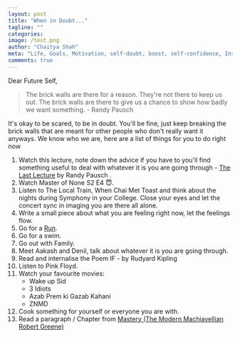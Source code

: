 ```yaml
---
layout: post
title: "When in Doubt..."
tagline: ""
categories:
image: /test.png
author: "Chaitya Shah"
meta: "Life, Goals, Motivation, self-doubt, boost, self-confidence, Inspire, Achieve, Dreams, Mental Health"
comments: true
---
```


Dear Future Self, 

> The brick walls are there for a reason. They're not there to keep us out. The brick walls are there to give
us a chance to show how badly we want something. - Randy Pausch

It's okay to be scared, to be in doubt. You'll be fine, just keep breaking the brick walls that are meant for other people who don't really want it anyways. We know who we are, here are a list of things for you to do right now 

1. Watch this lecture, note down the advice if you have to you'll find something useful to deal with whatever it is you are going through - [The Last Lecture](https://www.youtube.com/watch?v=ji5_MqicxSo) by Randy Pausch .
2. Watch Master of None S2 E4 😇.
3. Listen to The Local Train, When Chai Met Toast and think about the nights during Symphony in your College. Close your eyes and let the concert sync in imaging you are there all alone.
4. Write a small piece about what you are feeling right now, let the feelings flow.
5. Go for a [Run](https://www.youtube.com/watch?v=R2_Mn-qRKjA).
6. Go for a swim.
7. Go out with Family.
8. Meet Aakash and Denil, talk about whatever it is you are going through.
9. Read and internalise the Poem IF - by Rudyard Kipling
10. Listen to Pink Floyd.
11. Watch your favourite movies:
    - Wake up Sid
    - 3 Idiots
    - Azab Prem ki Gazab Kahani
    - ZNMD
12. Cook something for yourself or everyone you are with.
13. Read a paragraph / Chapter from <a target="_blank" href="https://www.amazon.in/gp/product/178125091X/ref=as_li_tl?ie=UTF8&camp=3638&creative=24630&creativeASIN=178125091X&linkCode=as2&tag=chaitya62-21&linkId=d891ff91b3dfb0ffc8990e28ad90798d">Mastery (The Modern Machiavellian Robert Greene)</a>
